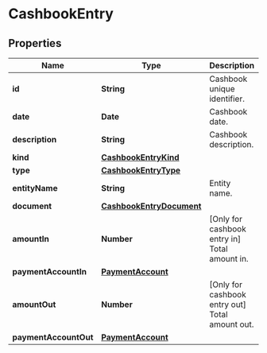 # CashbookEntry

## Properties

Name | Type | Description | Notes
------------ | ------------- | ------------- | -------------
**id** | **String** | Cashbook unique identifier. | [optional] 
**date** | **Date** | Cashbook date. | [optional] 
**description** | **String** | Cashbook description. | [optional] 
**kind** | [**CashbookEntryKind**](CashbookEntryKind.md) |  | [optional] 
**type** | [**CashbookEntryType**](CashbookEntryType.md) |  | [optional] 
**entityName** | **String** | Entity name. | [optional] 
**document** | [**CashbookEntryDocument**](CashbookEntryDocument.md) |  | [optional] 
**amountIn** | **Number** | [Only for cashbook entry in] Total amount in. | [optional] 
**paymentAccountIn** | [**PaymentAccount**](PaymentAccount.md) |  | [optional] 
**amountOut** | **Number** | [Only for cashbook entry out] Total amount out. | [optional] 
**paymentAccountOut** | [**PaymentAccount**](PaymentAccount.md) |  | [optional] 


